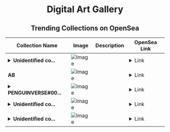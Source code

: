 <div align="center">

# Digital Art Gallery

## Trending Collections on OpenSea

| Collection Name                       | Image                                                                                     | Description                       | OpenSea Link                                                                                          |
|---------------------------------------|-------------------------------------------------------------------------------------------|-----------------------------------|--------------------------------------------------------------------------------------------------------|
| **<details><summary>Unidentified co...</summary>Unidentified contract a0992ce8-0a74-4a3e-b753-711b6d0a2cf7</details>** | ![Image](https://i.seadn.io/s/raw/files/654b7e9c6f93abe8d20f6c1ead4af558.png?w=500&auto=format?w=200&auto=format) |  | <details><summary>Link</summary>[Unidentified contract a0992ce8-0a74-4a3e-b753-711b6d0a2cf7](https://opensea.io/collection/unidentified-contract-a0992ce8-0a74-4a3e-b753-711b)</details> |
| **AB** | ![Image](https://i.seadn.io/s/raw/files/2e51f0ced806697ab50f64bcf41b01fe.jpg?w=500&auto=format?w=200&auto=format) |  | <details><summary>Link</summary>[AB](https://opensea.io/collection/ab-2734)</details> |
| **<details><summary>PENGUINVERSE#00...</summary>PENGUINVERSE#001</details>** | ![Image](https://i.seadn.io/s/raw/files/1d4c7eca47f927a837a77d37e3393848.png?w=500&auto=format?w=200&auto=format) |  | <details><summary>Link</summary>[PENGUINVERSE#001](https://opensea.io/collection/penguinverse-001)</details> |
| **<details><summary>Unidentified co...</summary>Unidentified contract 37e5f8a6-7a5a-4f10-aed9-f0f11b01ee6f</details>** | ![Image](https://i.seadn.io/s/raw/files/654b7e9c6f93abe8d20f6c1ead4af558.png?w=500&auto=format?w=200&auto=format) |  | <details><summary>Link</summary>[Unidentified contract 37e5f8a6-7a5a-4f10-aed9-f0f11b01ee6f](https://opensea.io/collection/unidentified-contract-37e5f8a6-7a5a-4f10-aed9-f0f1)</details> |
| **<details><summary>Unidentified co...</summary>Unidentified contract b691dfca-ed9d-445c-8a33-3927018c4e2a</details>** | ![Image](https://i.seadn.io/s/raw/files/654b7e9c6f93abe8d20f6c1ead4af558.png?w=500&auto=format?w=200&auto=format) |  | <details><summary>Link</summary>[Unidentified contract b691dfca-ed9d-445c-8a33-3927018c4e2a](https://opensea.io/collection/unidentified-contract-b691dfca-ed9d-445c-8a33-3927)</details> |

</div>